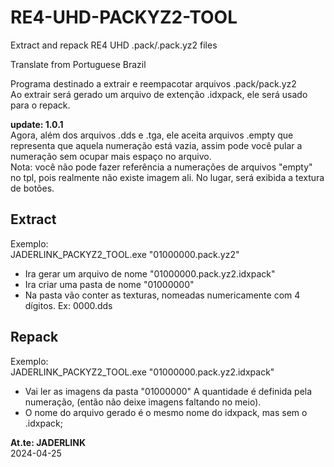 # RE4-UHD-PACKYZ2-TOOL
Extract and repack RE4 UHD .pack/.pack.yz2 files

Translate from Portuguese Brazil

Programa destinado a extrair e reempacotar arquivos .pack/pack.yz2
<br> Ao extrair será gerado um arquivo de extenção .idxpack, ele será usado para o repack.

**update: 1.0.1**
<br>Agora, além dos arquivos .dds e .tga, ele aceita arquivos .empty que representa que aquela numeração está vazia, assim pode você pular a numeração sem ocupar mais espaço no arquivo.
<br>Nota: você não pode fazer referência a numerações de arquivos "empty" no tpl, pois realmente não existe imagem ali. No lugar, será exibida a textura de botões.

## Extract

Exemplo:
<br>JADERLINK_PACKYZ2_TOOL.exe "01000000.pack.yz2"

* Ira gerar um arquivo de nome "01000000.pack.yz2.idxpack"
* Ira criar uma pasta de nome "01000000"
* Na pasta vão conter as texturas, nomeadas numericamente com 4 dígitos. Ex: 0000.dds

## Repack

Exemplo:
<br>JADERLINK_PACKYZ2_TOOL.exe "01000000.pack.yz2.idxpack"

* Vai ler as imagens da pasta "01000000"
A quantidade é definida pela numeração, (então não deixe imagens faltando no meio).
* O nome do arquivo gerado é o mesmo nome do idxpack, mas sem o .idxpack;

**At.te: JADERLINK**
<br>2024-04-25